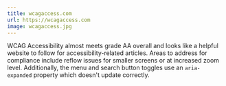 ```yaml
---
title: wcagaccess.com
url: https://wcagaccess.com
image: wcagaccess.jpg
---
```


WCAG Accessibility almost meets grade AA overall and looks like a helpful website to follow for accessibility-related articles. Areas to address for compliance include reflow issues for smaller screens or at increased zoom level. Additionally, the menu and search button toggles use an `aria-expanded` property which doesn't update correctly.
